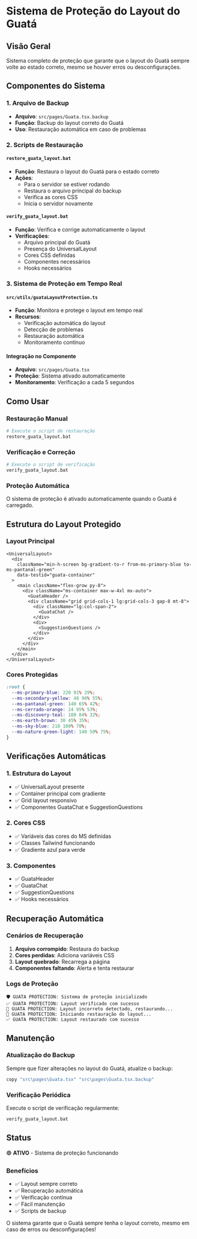 # Sistema de Proteção do Layout do Guatá

## Visão Geral

Sistema completo de proteção que garante que o layout do Guatá sempre volte ao estado correto, mesmo se houver erros ou desconfigurações.

## Componentes do Sistema

### 1. Arquivo de Backup
- **Arquivo**: `src/pages/Guata.tsx.backup`
- **Função**: Backup do layout correto do Guatá
- **Uso**: Restauração automática em caso de problemas

### 2. Scripts de Restauração

#### `restore_guata_layout.bat`
- **Função**: Restaura o layout do Guatá para o estado correto
- **Ações**:
  - Para o servidor se estiver rodando
  - Restaura o arquivo principal do backup
  - Verifica as cores CSS
  - Inicia o servidor novamente

#### `verify_guata_layout.bat`
- **Função**: Verifica e corrige automaticamente o layout
- **Verificações**:
  - Arquivo principal do Guatá
  - Presença do UniversalLayout
  - Cores CSS definidas
  - Componentes necessários
  - Hooks necessários

### 3. Sistema de Proteção em Tempo Real

#### `src/utils/guataLayoutProtection.ts`
- **Função**: Monitora e protege o layout em tempo real
- **Recursos**:
  - Verificação automática do layout
  - Detecção de problemas
  - Restauração automática
  - Monitoramento contínuo

#### Integração no Componente
- **Arquivo**: `src/pages/Guata.tsx`
- **Proteção**: Sistema ativado automaticamente
- **Monitoramento**: Verificação a cada 5 segundos

## Como Usar

### Restauração Manual
```bash
# Execute o script de restauração
restore_guata_layout.bat
```

### Verificação e Correção
```bash
# Execute o script de verificação
verify_guata_layout.bat
```

### Proteção Automática
O sistema de proteção é ativado automaticamente quando o Guatá é carregado.

## Estrutura do Layout Protegido

### Layout Principal
```tsx
<UniversalLayout>
  <div 
    className="min-h-screen bg-gradient-to-r from-ms-primary-blue to-ms-pantanal-green"
    data-testid="guata-container"
  >
    <main className="flex-grow py-8">
      <div className="ms-container max-w-4xl mx-auto">
        <GuataHeader />
        <div className="grid grid-cols-1 lg:grid-cols-3 gap-8 mt-8">
          <div className="lg:col-span-2">
            <GuataChat />
          </div>
          <div>
            <SuggestionQuestions />
          </div>
        </div>
      </div>
    </main>
  </div>
</UniversalLayout>
```

### Cores Protegidas
```css
:root {
  --ms-primary-blue: 220 91% 29%;
  --ms-secondary-yellow: 48 96% 55%;
  --ms-pantanal-green: 140 65% 42%;
  --ms-cerrado-orange: 24 95% 53%;
  --ms-discovery-teal: 180 84% 32%;
  --ms-earth-brown: 30 45% 35%;
  --ms-sky-blue: 210 100% 70%;
  --ms-nature-green-light: 140 50% 75%;
}
```

## Verificações Automáticas

### 1. Estrutura do Layout
- ✅ UniversalLayout presente
- ✅ Container principal com gradiente
- ✅ Grid layout responsivo
- ✅ Componentes GuataChat e SuggestionQuestions

### 2. Cores CSS
- ✅ Variáveis das cores do MS definidas
- ✅ Classes Tailwind funcionando
- ✅ Gradiente azul para verde

### 3. Componentes
- ✅ GuataHeader
- ✅ GuataChat
- ✅ SuggestionQuestions
- ✅ Hooks necessários

## Recuperação Automática

### Cenários de Recuperação
1. **Arquivo corrompido**: Restaura do backup
2. **Cores perdidas**: Adiciona variáveis CSS
3. **Layout quebrado**: Recarrega a página
4. **Componentes faltando**: Alerta e tenta restaurar

### Logs de Proteção
```
🛡️ GUATA PROTECTION: Sistema de proteção inicializado
✅ GUATA PROTECTION: Layout verificado com sucesso
🚨 GUATA PROTECTION: Layout incorreto detectado, restaurando...
🔄 GUATA PROTECTION: Iniciando restauração do layout...
✅ GUATA PROTECTION: Layout restaurado com sucesso
```

## Manutenção

### Atualização do Backup
Sempre que fizer alterações no layout do Guatá, atualize o backup:
```bash
copy "src\pages\Guata.tsx" "src\pages\Guata.tsx.backup"
```

### Verificação Periódica
Execute o script de verificação regularmente:
```bash
verify_guata_layout.bat
```

## Status

🟢 **ATIVO** - Sistema de proteção funcionando

### Benefícios
- ✅ Layout sempre correto
- ✅ Recuperação automática
- ✅ Verificação contínua
- ✅ Fácil manutenção
- ✅ Scripts de backup

O sistema garante que o Guatá sempre tenha o layout correto, mesmo em caso de erros ou desconfigurações!




